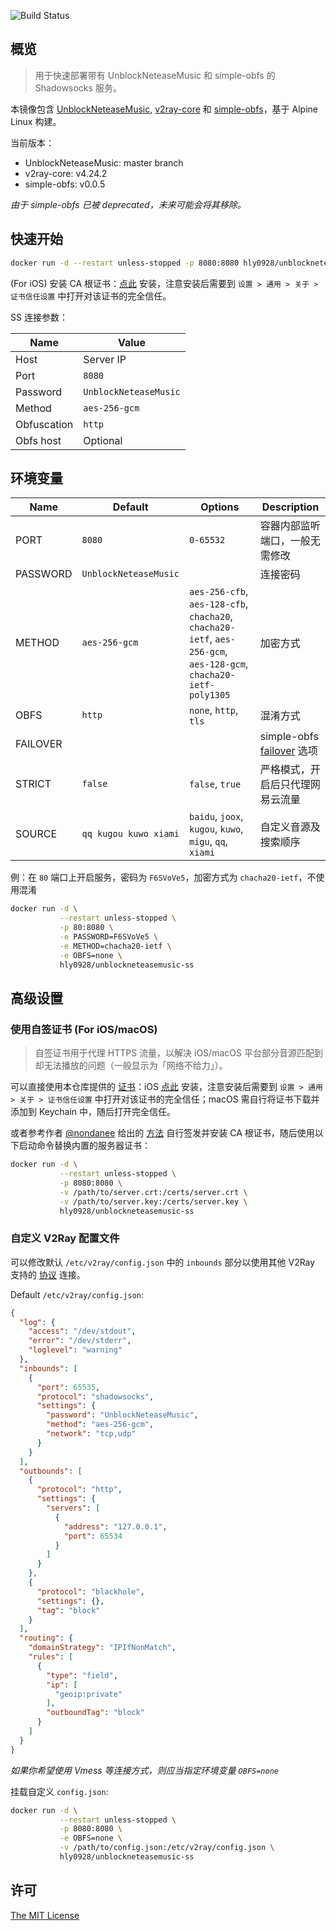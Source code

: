 ![Build Status](https://img.shields.io/docker/cloud/build/hly0928/unblockneteasemusic-ss?color=%23429be6&style=flat-square)

## 概览

> 用于快速部署带有 UnblockNeteaseMusic 和 simple-obfs 的 Shadowsocks 服务。

本镜像包含 [UnblockNeteaseMusic](https://github.com/nondanee/UnblockNeteaseMusic), [v2ray-core](https://github.com/v2fly/v2ray-core) 和 [simple-obfs](https://github.com/shadowsocks/simple-obfs)，基于 Alpine Linux 构建。

当前版本：
- UnblockNeteaseMusic: master branch
- v2ray-core: v4.24.2
- simple-obfs: v0.0.5

*由于 simple-obfs 已被 deprecated，未来可能会将其移除。*

## 快速开始

```bash
docker run -d --restart unless-stopped -p 8080:8080 hly0928/unblockneteasemusic-ss
```

(For iOS) 安装 CA 根证书：[点此](https://raw.githubusercontent.com/hly0928/Docker-UnblockNeteaseMusic-ss/master/certs/ca.crt) 安装，注意安装后需要到 `设置 > 通用 > 关于 > 证书信任设置` 中打开对该证书的完全信任。

SS 连接参数：

|Name|Value|
|---|---|
|Host|Server IP|
|Port|`8080`|
|Password|`UnblockNeteaseMusic`|
|Method|`aes-256-gcm`|
|Obfuscation|`http`|
|Obfs host|Optional|

## 环境变量

|Name|Default|Options|Description|
|---|---|---|---|
|PORT|`8080`|`0-65532`|容器内部监听端口，一般无需修改|
|PASSWORD|`UnblockNeteaseMusic`||连接密码|
|METHOD|`aes-256-gcm`|`aes-256-cfb`, `aes-128-cfb`, `chacha20`, `chacha20-ietf`, `aes-256-gcm`, `aes-128-gcm`, `chacha20-ietf-poly1305`|加密方式|
|OBFS|`http`|`none`, `http`, `tls`|混淆方式|
|FAILOVER|||simple-obfs [failover](https://github.com/shadowsocks/simple-obfs#coexist-with-an-actual-web-server) 选项|
|STRICT|`false`|`false`, `true`|严格模式，开启后只代理网易云流量|
|SOURCE|`qq kugou kuwo xiami`|`baidu`, `joox`, `kugou`, `kuwo`, `migu`, `qq`, `xiami`|自定义音源及搜索顺序|

例：在 `80` 端口上开启服务，密码为 `F6SVoVe5`，加密方式为 `chacha20-ietf`，不使用混淆

```bash
docker run -d \
           --restart unless-stopped \
           -p 80:8080 \
           -e PASSWORD=F6SVoVe5 \
           -e METHOD=chacha20-ietf \
           -e OBFS=none \
           hly0928/unblockneteasemusic-ss
```

## 高级设置

### 使用自签证书 (For iOS/macOS)

> 自签证书用于代理 HTTPS 流量，以解决 iOS/macOS 平台部分音源匹配到却无法播放的问题（一般显示为「网络不给力」）。

可以直接使用本仓库提供的 [证书](https://github.com/hly0928/Docker-UnblockNeteaseMusic-ss/tree/master/certs)：iOS [点此](https://raw.githubusercontent.com/hly0928/Docker-UnblockNeteaseMusic-ss/master/certs/ca.crt) 安装，注意安装后需要到 `设置 > 通用 > 关于 > 证书信任设置` 中打开对该证书的完全信任；macOS 需自行将证书下载并添加到 Keychain 中，随后打开完全信任。

或者参考作者 [@nondanee](https://github.com/nondanee) 给出的 [方法](https://github.com/nondanee/UnblockNeteaseMusic/issues/48#issuecomment-477870013) 自行签发并安装 CA 根证书，随后使用以下启动命令替换内置的服务器证书：

```bash
docker run -d \
           --restart unless-stopped \
           -p 8080:8080 \
           -v /path/to/server.crt:/certs/server.crt \
           -v /path/to/server.key:/certs/server.key \
           hly0928/unblockneteasemusic-ss
```

### 自定义 V2Ray 配置文件

可以修改默认 `/etc/v2ray/config.json` 中的 `inbounds` 部分以使用其他 V2Ray 支持的 [协议](https://www.v2fly.org/chapter_02/02_protocols.html) 连接。

Default `/etc/v2ray/config.json`:

```json
{
  "log": {
    "access": "/dev/stdout",
    "error": "/dev/stderr",
    "loglevel": "warning"
  },
  "inbounds": [
    {
      "port": 65535,
      "protocol": "shadowsocks",
      "settings": {
        "password": "UnblockNeteaseMusic",
        "method": "aes-256-gcm",
        "network": "tcp,udp"
      }
    }
  ],
  "outbounds": [
    {
      "protocol": "http",
      "settings": {
        "servers": [
          {
            "address": "127.0.0.1",
            "port": 65534
          }
        ]
      }
    },
    {
      "protocol": "blackhole",
      "settings": {},
      "tag": "block"
    }
  ],
  "routing": {
    "domainStrategy": "IPIfNonMatch",
    "rules": [
      {
        "type": "field",
        "ip": [
          "geoip:private"
        ],
        "outboundTag": "block"
      }
    ]
  }
}
```

*如果你希望使用 Vmess 等连接方式，则应当指定环境变量 `OBFS=none`*

挂载自定义 `config.json`:

```bash
docker run -d \
           --restart unless-stopped \
           -p 8080:8080 \
           -e OBFS=none \
           -v /path/to/config.json:/etc/v2ray/config.json \
           hly0928/unblockneteasemusic-ss
```

## 许可

[The MIT License](https://github.com/hly0928/Docker-UnblockNeteaseMusic-ss/blob/master/LICENSE)
